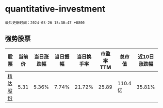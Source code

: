 # quantitative-investment

`最后更新时间：2024-03-26 15:30:47 +0800`

## 强势股票

|股票|当前价|当日涨跌幅|当日振幅|当日换手率|市盈率TTM|总市值|近10日涨跌幅|
|----|----|----|----|----|----|----|----|
|[精达股份](https://xueqiu.com/S/SH600577)|5.31|5.36%|7.74%|21.72%|25.89|110.4亿|35.81%|
